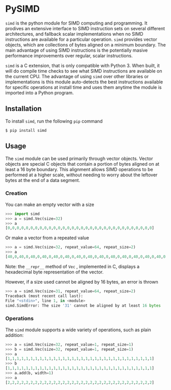 # PySIMD

`simd` is the python module for SIMD computing and programming. It prodives an extensive interface
to SIMD instruction sets on several different architectures, and fallback scalar implementations when no SIMD instructions are available for a particular operation. `simd` provides vector objects, which are collections of bytes aligned on a minimum boundary. The main advantage of using SIMD instructions is the potentially masive performance improvements over regular, scalar instructions.

`simd` is a C extension, that is only compatible with Python 3. When built, it will do compile time checks to see what SIMD instructions are available on the current CPU. The advantage of using `simd` over other libraries or implementations is this module auto-detects the best instructions available for specific operations at install time and uses them anytime the module is imported into a Python program.

## Installation

To install `simd`, run the following `pip` command

```
$ pip install simd
```

## Usage

The `simd` module can be used primarily through vector objects. Vector objects are special C objects that contain a portion of bytes aligned on at least a 16 byte boundary. This alignment allows SIMD operations to be performed at a higher scale, without needing to worry about the leftover bytes at the end of a data segment.

### Creation

You can make an empty vector with a size

```py
>>> import simd
>>> a = simd.Vec(size=32)
>>> a
[0,0,0,0,0,0,0,0,0,0,0,0,0,0,0,0,0,0,0,0,0,0,0,0,0,0,0,0,0,0,0,0]
```

Or make a vector from a repeated value

```py
>>> a = simd.Vec(size=32, repeat_value=64, repeat_size=2)
>>> a
[40,0,40,0,40,0,40,0,40,0,40,0,40,0,40,0,40,0,40,0,40,0,40,0,40,0,40,0,40,0,40,0]
```

Note: the `__repr__` method of `Vec` , implemented in C, displays a hexadecimal byte representation of the vector.

However, if a size used cannot be aligned by 16 bytes, an error is thrown

```py
>>> a = simd.Vec(size=31, repeat_value=64, repeat_size=2)
Traceback (most recent call last):
File "<stdin>", line 1, in <module>
simd.SimdError: The size '31' cannot be aligned by at least 16 bytes
```

### Operations

The `simd` module supports a wide variety of operations, such as plain addition:

```py
>>> a = simd.Vec(size=32, repeat_value=1, repeat_size=1)
>>> b = simd.Vec(size=32, repeat_value=1, repeat_size=1)
>>> a
[1,1,1,1,1,1,1,1,1,1,1,1,1,1,1,1,1,1,1,1,1,1,1,1,1,1,1,1,1,1,1,1]
>>> b
[1,1,1,1,1,1,1,1,1,1,1,1,1,1,1,1,1,1,1,1,1,1,1,1,1,1,1,1,1,1,1,1]
>>> a.add(b, width=1)
>>> a
[2,2,2,2,2,2,2,2,2,2,2,2,2,2,2,2,2,2,2,2,2,2,2,2,2,2,2,2,2,2,2,2]
```